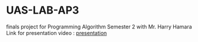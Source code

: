 # UAS-LAB-AP3
finals project for Programming Algorithm Semester 2 with Mr. Harry Hamara
Link for presentation video : [presentation]([url](https://drive.google.com/drive/folders/1Ou8kMzQLf4SqMqDSCHQGh7Dk6wuzslHV?usp=drive_link))
